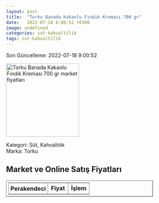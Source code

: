 ```yaml
---
layout: post
title:  "Torku Banada Kakaolu Fındık Kreması 700 gr"
date:   2022-07-18 6:00:52 +0300
image: undefined
categories: sut-kahvaltilik
tags: sut-kahvaltilik
---
```


Son Güncelleme: 2022-07-18 9:00:52

<img src="undefined" width="200" alt="Torku Banada Kakaolu Fındık Kreması 700 gr market fiyatları" />

Kategori: Süt, Kahvaltılık
<br />
Marka: Torku

<h2>Market ve Online Satış Fiyatları</h2>

<table border="1" style="padding: 5px;width:80%;">
  <tr>
    <td style="padding: 5px;"><strong>Perakendeci</strong></td>
    <td><strong>Fiyat</strong></td>
    <td><strong>İşlem</strong></td>
  </tr>
  
</table>
